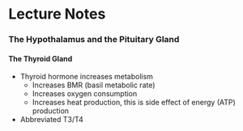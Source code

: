 # Lecture Notes

### The Hypothalamus and the Pituitary Gland
#### The Thyroid Gland

* Thyroid hormone increases metabolism
  * Increases BMR (basil metabolic rate)
  * Increases oxygen consumption
  * Increases heat production, this is side effect of energy (ATP) production
* Abbreviated T3/T4